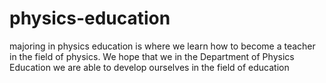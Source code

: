 physics-education
=================

majoring in physics education is where we learn how to become a teacher in the field of physics. We hope that we in the Department of Physics Education we are able to develop ourselves in the field of education

